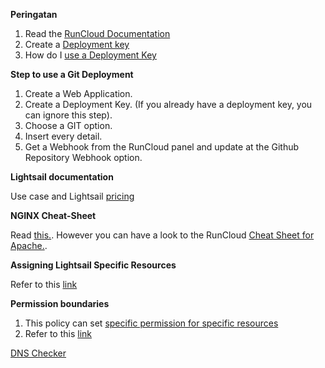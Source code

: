 **Peringatan**
1. Read the [RunCloud Documentation](https://runcloud.io/docs/guide/server-management/getting-started)
2. Create a [Deployment key](https://manage.runcloud.dev/servers/642/deploymentkeys)
3. How do I [use a Deployment Key](https://runcloud.io/knowledgebase/articles/web-application/how-do-i-use-a-deployment-key#:~:text=In%20RunCloud%20panel%2C%20head%20to)

**Step to use a Git Deployment**
1. Create a Web Application.
2. Create a Deployment Key. (If you already have a deployment key, you can ignore this step).
3. Choose a GIT option.
4. Insert every detail.
5. Get a Webhook from the RunCloud panel and update at the Github Repository Webhook option.

**Lightsail documentation**

Use case and Lightsail [pricing](https://aws.amazon.com/lightsail/pricing/)

**NGINX Cheat-Sheet**

Read [this.](https://runcloud.io/docs/guide/cheat-sheets/nginx). However you can have a look to the RunCloud [Cheat Sheet for Apache.](https://runcloud.io/docs/guide/cheat-sheets/apache).

**Assigning Lightsail Specific Resources**

Refer to this [link](https://www.webhostingforbeginners.net/how-to-setup-aws-iam-lightsail-user-and-permissions/)

**Permission boundaries**

1. This policy can set [specific permission for specific resources](https://docs.aws.amazon.com/IAM/latest/UserGuide/access_policies_boundaries.html?icmpid=docs_iam_console)
2. Refer to this [link](https://www.webhostingforbeginners.net/how-to-setup-aws-iam-lightsail-user-and-permissions/)

[DNS Checker](https://dnschecker.org/#NS/setajul.xyz)

